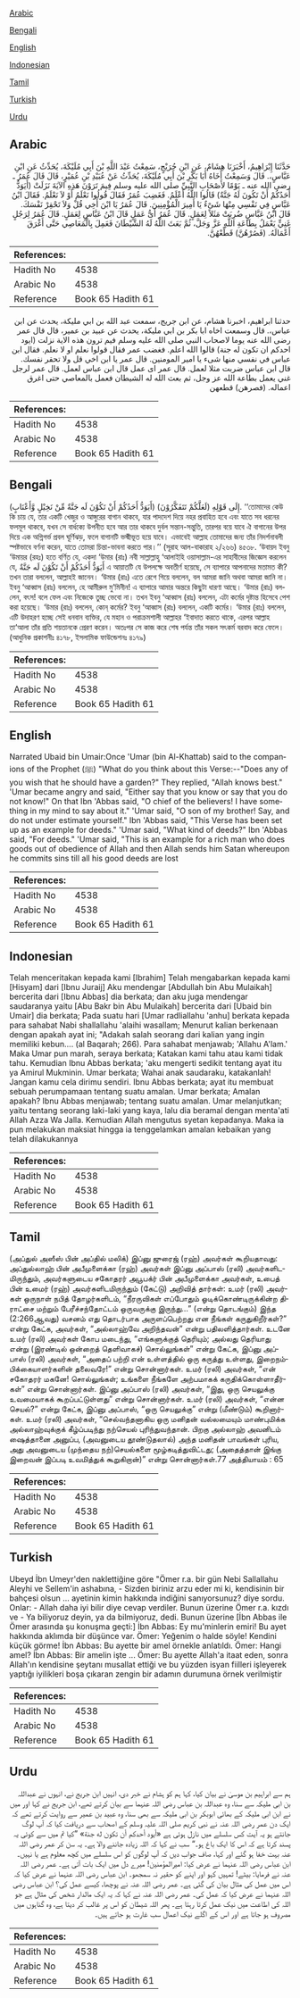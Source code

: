[Arabic](#arabic)

[Bengali](#bengali)

[English](#english)

[Indonesian](#indonesian)

[Tamil](#tamil)

[Turkish](#turkish)

[Urdu](#urdu)

## Arabic


<div dir="rtl" lang="ar" style={{fontSize:'larger',backgroundColor:'#f8f9fa',padding:20}}>
حَدَّثَنَا إِبْرَاهِيمُ، أَخْبَرَنَا هِشَامٌ، عَنِ ابْنِ جُرَيْجٍ، سَمِعْتُ عَبْدَ اللَّهِ بْنَ أَبِي مُلَيْكَةَ، يُحَدِّثُ عَنِ ابْنِ عَبَّاسٍ،‏.‏ قَالَ وَسَمِعْتُ أَخَاهُ أَبَا بَكْرِ بْنَ أَبِي مُلَيْكَةَ، يُحَدِّثُ عَنْ عُبَيْدِ بْنِ عُمَيْرٍ، قَالَ قَالَ عُمَرُ ـ رضى الله عنه ـ يَوْمًا لأَصْحَابِ النَّبِيِّ صلى الله عليه وسلم فِيمَ تَرَوْنَ هَذِهِ الآيَةَ نَزَلَتْ ‏(‏أَيَوَدُّ أَحَدُكُمْ أَنْ تَكُونَ لَهُ جَنَّةٌ‏)‏ قَالُوا اللَّهُ أَعْلَمُ‏.‏ فَغَضِبَ عُمَرُ فَقَالَ قُولُوا نَعْلَمُ أَوْ لاَ نَعْلَمُ‏.‏ فَقَالَ ابْنُ عَبَّاسٍ فِي نَفْسِي مِنْهَا شَىْءٌ يَا أَمِيرَ الْمُؤْمِنِينَ‏.‏ قَالَ عُمَرُ يَا ابْنَ أَخِي قُلْ وَلاَ تَحْقِرْ نَفْسَكَ‏.‏ قَالَ ابْنُ عَبَّاسٍ ضُرِبَتْ مَثَلاً لِعَمَلٍ‏.‏ قَالَ عُمَرُ أَىُّ عَمَلٍ قَالَ ابْنُ عَبَّاسٍ لِعَمَلٍ‏.‏ قَالَ عُمَرُ لِرَجُلٍ غَنِيٍّ يَعْمَلُ بِطَاعَةِ اللَّهِ عَزَّ وَجَلَّ، ثُمَّ بَعَثَ اللَّهُ لَهُ الشَّيْطَانَ فَعَمِلَ بِالْمَعَاصِي حَتَّى أَغْرَقَ أَعْمَالَهُ‏.‏ ‏(‏فَصُرْهُنَّ‏)‏ قَطِّعْهُنَّ‏.‏
</div>
<div style={{backgroundColor:'#f8f9fa',padding:20, marginBottom: 10}}><table> <thead> <tr> <th>References:</th> <th></th> </tr> </thead> <tbody><tr><td>Hadith No</td><td>4538</td></tr><tr><td>Arabic No</td><td>4538</td></tr><tr><td>Reference</td><td>Book 65 Hadith 61</td></tr></tbody></table></div>


<div dir="rtl" lang="ar" style={{fontSize:'larger',backgroundColor:'#f8f9fa',padding:20}}>
حدثنا ابراهيم، اخبرنا هشام، عن ابن جريج، سمعت عبد الله بن ابي مليكة، يحدث عن ابن عباس،. قال وسمعت اخاه ابا بكر بن ابي مليكة، يحدث عن عبيد بن عمير، قال قال عمر رضى الله عنه يوما لاصحاب النبي صلى الله عليه وسلم فيم ترون هذه الاية نزلت (ايود احدكم ان تكون له جنة) قالوا الله اعلم. فغضب عمر فقال قولوا نعلم او لا نعلم. فقال ابن عباس في نفسي منها شىء يا امير المومنين. قال عمر يا ابن اخي قل ولا تحقر نفسك. قال ابن عباس ضربت مثلا لعمل. قال عمر اى عمل قال ابن عباس لعمل. قال عمر لرجل غني يعمل بطاعة الله عز وجل، ثم بعث الله له الشيطان فعمل بالمعاصي حتى اغرق اعماله. (فصرهن) قطعهن
</div>
<div style={{backgroundColor:'#f8f9fa',padding:20, marginBottom: 10}}><table> <thead> <tr> <th>References:</th> <th></th> </tr> </thead> <tbody><tr><td>Hadith No</td><td>4538</td></tr><tr><td>Arabic No</td><td>4538</td></tr><tr><td>Reference</td><td>Book 65 Hadith 61</td></tr></tbody></table></div>

## Bengali


<div dir="ltr" lang="bn" style={{fontSize:'larger',backgroundColor:'#f8f9fa',padding:20}}>
(أَيَوَدُّ أَحَدُكُمْ أَنْ تَكُوْنَ لَه جَنَّةٌ مِّنْ نَخِيْلٍ وَّأَعْنَابٍ) إِلَى قَوْلِهِ (لَعَلَّكُمْ تَتَفَكَّرُوْنَ). ‘‘তোমাদের কেউ কি চায় যে, তার একটি খেজুর ও আঙ্গুরের বাগান থাকবে, যার পাদদেশ দিয়ে নহর প্রবাহিত হবে এবং যাতে সব ধরনের ফলমূল থাকবে, যখন সে বার্ধক্যে উপনীত হবে আর তার থাকবে দুর্বল সন্তান-সন্তুতি, তারপর বয়ে যাবে ঐ বাগানের উপর দিয়ে এক অগ্নিগর্ভ প্রবল ঘূর্ণিঝড়, ফলে বাগানটি ভস্মীভূত হয়ে যাবে। এভাবেই আল্লাহ তোমাদের জন্য তাঁর নিদর্শনাবলী স্পষ্টভাবে বর্ণনা করেন, যাতে তোমরা চিন্তা-ভাবনা করতে পার।’’ (সূরাহ আল-বাকারাহ ২/২৬৬) ৪৫৩৮. ‘উবায়দ ইবনু ‘উমায়র (রহঃ) হতে বর্ণিত যে, একদা ‘উমার (রাঃ) নবী সাল্লাল্লাহু ‘আলাইহি ওয়াসাল্লাম-এর সাহাবীদের জিজ্ঞেস করলেন যে, أَيَوَدُّ أَحَدُكُمْ أَنْ تَكُوْنَ لَه جَنَّةٌ এ আয়াতটি যে উপলক্ষে অবতীর্ণ হয়েছে, সে ব্যাপারে আপনাদের মতামত কী? তখন তারা বললেন, আল্লাহই জানেন। ‘উমার (রাঃ) এতে রেগে গিয়ে বললেন, বল আমরা জানি অথবা আমরা জানি না। ইবনু ‘আব্বাস (রাঃ) বললেন, হে আমীরুল মু’মিনীন! এ ব্যাপারে আমার অন্তরে কিছুটা ধারণা আছে। ‘উমার (রাঃ) বললেন, বৎস! বলে ফেল এবং নিজেকে তুচ্ছ ভেবো না। তখন ইবনু ‘আব্বাস (রাঃ) বললেন, এটা কর্মের দৃষ্টান্ত হিসেবে পেশ করা হয়েছে। ‘উমার (রাঃ) বললেন, কোন্ কর্মের? ইবনু ‘আব্বাস (রাঃ) বললেন, একটি কর্মের। ‘উমার (রাঃ) বললেন, এটি উদাহরণ হচ্ছে সেই ধনবান ব্যক্তির, যে মহান ও পরাক্রমশালী আল্লাহর ‘ইবাদাত করতে থাকে, এরপর আল্লাহ তা‘আলা তাঁর প্রতি শয়তানকে প্রেরণ করেন। অতঃপর সে কাজ করে শেষ পর্যন্ত তাঁর সকল সৎকর্ম বরবাদ করে ফেলে। (আধুনিক প্রকাশনীঃ ৪১৭৮, ইসলামিক ফাউন্ডেশনঃ ৪১৭৯)
</div>
<div style={{backgroundColor:'#f8f9fa',padding:20, marginBottom: 10}}><table> <thead> <tr> <th>References:</th> <th></th> </tr> </thead> <tbody><tr><td>Hadith No</td><td>4538</td></tr><tr><td>Arabic No</td><td>4538</td></tr><tr><td>Reference</td><td>Book 65 Hadith 61</td></tr></tbody></table></div>

## English


<div dir="ltr" lang="en" style={{fontSize:'larger',backgroundColor:'#f8f9fa',padding:20}}>
Narrated Ubaid bin Umair:Once 'Umar (bin Al-Khattab) said to the companions of the Prophet (ﷺ) "What do you think about this Verse:--"Does any of you wish that he should have a garden?" They replied, "Allah knows best." 'Umar became angry and said, "Either say that you know or say that you do not know!" On that Ibn 'Abbas said, "O chief of the believers! I have something in my mind to say about it." 'Umar said, "O son of my brother! Say, and do not under estimate yourself." Ibn 'Abbas said, "This Verse has been set up as an example for deeds." 'Umar said, "What kind of deeds?" Ibn 'Abbas said, "For deeds." 'Umar said, "This is an example for a rich man who does goods out of obedience of Allah and then Allah sends him Satan whereupon he commits sins till all his good deeds are lost
</div>
<div style={{backgroundColor:'#f8f9fa',padding:20, marginBottom: 10}}><table> <thead> <tr> <th>References:</th> <th></th> </tr> </thead> <tbody><tr><td>Hadith No</td><td>4538</td></tr><tr><td>Arabic No</td><td>4538</td></tr><tr><td>Reference</td><td>Book 65 Hadith 61</td></tr></tbody></table></div>

## Indonesian


<div dir="ltr" lang="id" style={{fontSize:'larger',backgroundColor:'#f8f9fa',padding:20}}>
Telah menceritakan kepada kami [Ibrahim] Telah mengabarkan kepada kami [Hisyam] dari [Ibnu Juraij] Aku mendengar [Abdullah bin Abu Mulaikah] bercerita dari [Ibnu Abbas] dia berkata; dan aku juga mendengar saudaranya yaitu [Abu Bakr bin Abu Mulaikah] bercerita dari [Ubaid bin Umair] dia berkata; Pada suatu hari [Umar radliallahu 'anhu] berkata kepada para sahabat Nabi shallallahu 'alaihi wasallam; Menurut kalian berkenaan dengan apakah ayat ini; "Adakah salah seorang dari kalian yang ingin memiliki kebun…. (al Baqarah; 266). Para sahabat menjawab; 'Allahu A'lam.' Maka Umar pun marah, seraya berkata; Katakan kami tahu atau kami tidak tahu. Kemudian Ibnu Abbas berkata; 'aku mengerti sedikit tentang ayat itu ya Amirul Mukminin. Umar berkata; Wahai anak saudaraku, katakanlah! Jangan kamu cela dirimu sendiri. Ibnu Abbas berkata; ayat itu membuat sebuah perumpamaan tentang suatu amalan. Umar berkata; Amalan apakah? Ibnu Abbas menjawab; tentang suatu amalan. Umar melanjutkan; yaitu tentang seorang laki-laki yang kaya, lalu dia beramal dengan menta'ati Allah Azza Wa Jalla. Kemudian Allah mengutus syetan kepadanya. Maka ia pun melakukan maksiat hingga ia tenggelamkan amalan kebaikan yang telah dilakukannya
</div>
<div style={{backgroundColor:'#f8f9fa',padding:20, marginBottom: 10}}><table> <thead> <tr> <th>References:</th> <th></th> </tr> </thead> <tbody><tr><td>Hadith No</td><td>4538</td></tr><tr><td>Arabic No</td><td>4538</td></tr><tr><td>Reference</td><td>Book 65 Hadith 61</td></tr></tbody></table></div>

## Tamil


<div dir="ltr" lang="ta" style={{fontSize:'larger',backgroundColor:'#f8f9fa',padding:20}}>
(அப்துல் அஸீஸ் பின் அப்தில் மலிக்) இப்னு ஜுரைஜ் (ரஹ்) அவர்கள் கூறியதாவது: அப்துல்லாஹ் பின் அபீமுளைக்கா (ரஹ்) அவர்கள் இப்னு அப்பாஸ் (ரலி) அவர்களிடமிருந்தும், அவர்களுடைய சகோதரர் அபூபக்ர் பின் அபீமுளைக்கா அவர்கள், உபைத் பின் உமைர் (ரஹ்) அவர்களிடமிருந்தும் (கேட்டு) அறிவித் தார்கள்: உமர் (ரலி) அவர்கள் ஒருநாள் நபித் தோழர்களிடம், “நீரருவிகள் எப்போதும் ஓடிக்கொண்டிருக்கின்ற திராட்சை மற்றும் பேரீச்சந்தோட்டம் ஒருவருக்கு இருந்து...” (என்று தொடங்கும்) இந்த (2:266ஆவது) வசனம் எது தொடர்பாக அருளப்பெற்றது என நீங்கள் கருதுகிறீர்கள்?” என்று கேட்க, அவர்கள், “அல்லாஹ்வே அறிந்தவன்” என்று பதிலளித்தார்கள். உடனே உமர் (ரலி) அவர்கள் கோப மடைந்து, “எங்களுக்குத் தெரியும்; அல்லது தெரியாது என்று (இரண்டில் ஒன்றைத் தெளிவாகச்) சொல்லுங்கள்” என்று கேட்க, இப்னு அப்பாஸ் (ரலி) அவர்கள், “அதைப் பற்றி என் உள்ளத்தில் ஒரு கருத்து உள்ளது, இறைநம்பிக்கையாளர்களின் தலைவரே!” என்று சொன்னார்கள். உமர் (ரலி) அவர்கள், “என் சகோதரர் மகனே! சொல்லுங்கள்; உங்களை நீங்களே அற்பமாகக் கருதிக்கொள்ளாதீர்கள்” என்று சொன்னார்கள். இப்னு அப்பாஸ் (ரலி) அவர்கள், “இது, ஒரு செயலுக்கு உவமையாகக் கூறப்பட்டுள்ளது” என்று சொன்னார்கள். உமர் (ரலி) அவர்கள், “என்ன செயல்?” என்று கேட்க, இப்னு அப்பாஸ், “ஒரு செயலுக்கு” என்று (மீண்டும்) கூறினார்கள். உமர் (ரலி) அவர்கள், “செல்வந்தனாகிய ஒரு மனிதன் வல்லமையும் மாண்புமிக்க அல்லாஹ்வுக்குக் கீழ்ப்படிந்து நற்செயல் புரிந்துவந்தான். பிறகு அல்லாஹ் அவனிடம் ஷைத்தானை அனுப்ப, (அவனுடைய தூண்டுதலால்) அந்த மனிதன் பாவங்கள் புரிய, அது அவனுடைய (முந்தைய நற்)செயல்களை மூழ்கடித்துவிட்டது; (அதைத்தான் இங்கு இறைவன் இப்படி உவமித்துக் கூறுகிறான்)” என்று சொன்னார்கள்.77 அத்தியாயம் : 65
</div>
<div style={{backgroundColor:'#f8f9fa',padding:20, marginBottom: 10}}><table> <thead> <tr> <th>References:</th> <th></th> </tr> </thead> <tbody><tr><td>Hadith No</td><td>4538</td></tr><tr><td>Arabic No</td><td>4538</td></tr><tr><td>Reference</td><td>Book 65 Hadith 61</td></tr></tbody></table></div>

## Turkish


<div dir="ltr" lang="tr" style={{fontSize:'larger',backgroundColor:'#f8f9fa',padding:20}}>
Ubeyd İbn Umeyr'den naklettiğine göre "Ömer r.a. bir gün Nebi Sallallahu Aleyhi ve Sellem'in ashabına, - Sizden biriniz arzu eder mi ki, kendisinin bir bahçesi olsun ... ayetinin kimin hakkında indiğini sanıyorsunuz? diye sordu. Onlar: - Allah daha iyi bilir diye cevap verdiler. Bunun üzerine Ömer r.a. kızdı ve - Ya biliyoruz deyin, ya da bilmiyoruz, dedi. Bunun üzerine [İbn Abbas ile Ömer arasında şu konuşma geçti:] İbn Abbas: Ey mu'minlerin emiri! Bu ayet hakkında aklımda bir düşünce var. Ömer: Yeğenim o halde söyle! Kendini küçük görme! İbn Abbas: Bu ayette bir amel örnekle anlatıldı. Ömer: Hangi amel? İbn Abbas: Bir amelin işte ... Ömer: Bu ayette Allah'a itaat eden, sonra Allah'ın kendisine şeytanı musallat ettiği ve bu yüzden isyan fiilleri işleyerek yaptığı iyilikleri boşa çıkaran zengin bir adamın durumuna örnek verilmiştir
</div>
<div style={{backgroundColor:'#f8f9fa',padding:20, marginBottom: 10}}><table> <thead> <tr> <th>References:</th> <th></th> </tr> </thead> <tbody><tr><td>Hadith No</td><td>4538</td></tr><tr><td>Arabic No</td><td>4538</td></tr><tr><td>Reference</td><td>Book 65 Hadith 61</td></tr></tbody></table></div>

## Urdu


<div dir="rtl" lang="ur" style={{fontSize:'larger',backgroundColor:'#f8f9fa',padding:20}}>
ہم سے ابراہیم بن موسیٰ نے بیان کیا، کہا ہم کو ہشام نے خبر دی، انہیں ابن جریج نے، انہوں نے عبداللہ بن ابی ملیکہ سے سنا، وہ عبداللہ بن عباس رضی اللہ عنہما سے بیان کرتے تھے، ابن جریج نے کہا اور میں نے ابن ابی ملیکہ کے بھائی ابوبکر بن ابی ملیکہ سے بھی سنا، وہ عبید بن عمیر سے روایت کرتے تھے کہ ایک دن عمر رضی اللہ عنہ نے نبی کریم صلی اللہ علیہ وسلم کے اصحاب سے دریافت کیا کہ آپ لوگ جانتے ہو یہ آیت کس سلسلے میں نازل ہوئی ہے «أيود أحدكم أن تكون له جنة‏» ”کیا تم میں سے کوئی یہ پسند کرتا ہے کہ اس کا ایک باغ ہو۔“ سب نے کہا کہ اللہ زیادہ جاننے والا ہے۔ یہ سن کر عمر رضی اللہ عنہ بہت خفا ہو گئے اور کہا، صاف جواب دیں کہ آپ لوگوں کو اس سلسلے میں کچھ معلوم ہے یا نہیں۔ ابن عباس رضی اللہ عنہما نے عرض کیا: امیرالمؤمنین! میرے دل میں ایک بات آتی ہے۔ عمر رضی اللہ عنہ نے فرمایا: بیٹے! تمہیں کہو اور اپنے کو حقیر نہ سمجھو۔ ابن عباس رضی اللہ عنہما نے عرض کیا کہ اس میں عمل کی مثال بیان کی گئی ہے۔ عمر رضی اللہ عنہ نے پوچھا، کیسے عمل کی؟ ابن عباس رضی اللہ عنہما نے عرض کیا کہ عمل کی۔ عمر رضی اللہ عنہ نے کہا کہ یہ ایک مالدار شخص کی مثال ہے جو اللہ کی اطاعت میں نیک عمل کرتا رہتا ہے۔ پھر اللہ شیطان کو اس پر غالب کر دیتا ہے، وہ گناہوں میں مصروف ہو جاتا ہے اور اس کے اگلے نیک اعمال سب غارت ہو جاتے ہیں۔
</div>
<div style={{backgroundColor:'#f8f9fa',padding:20, marginBottom: 10}}><table> <thead> <tr> <th>References:</th> <th></th> </tr> </thead> <tbody><tr><td>Hadith No</td><td>4538</td></tr><tr><td>Arabic No</td><td>4538</td></tr><tr><td>Reference</td><td>Book 65 Hadith 61</td></tr></tbody></table></div>